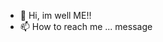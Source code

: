- 👋 Hi, im well ME!!
- 📫 How to reach me ... message 

<!---
Ladyking0612/Ladyking0612 is a ✨ special ✨ repository because its `README.md` (this file) appears on your GitHub profile.
You can click the Preview link to take a look at your changes.
--->
